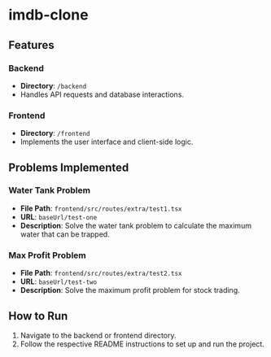 # imdb-clone

## Features

### Backend

- **Directory**: `/backend`
- Handles API requests and database interactions.

### Frontend

- **Directory**: `/frontend`
- Implements the user interface and client-side logic.

## Problems Implemented

### Water Tank Problem

- **File Path**: `frontend/src/routes/extra/test1.tsx`
- **URL**: `baseUrl/test-one`
- **Description**: Solve the water tank problem to calculate the maximum water that can be trapped.

### Max Profit Problem

- **File Path**: `frontend/src/routes/extra/test2.tsx`
- **URL**: `baseUrl/test-two`
- **Description**: Solve the maximum profit problem for stock trading.

## How to Run

1. Navigate to the backend or frontend directory.
2. Follow the respective README instructions to set up and run the project.
